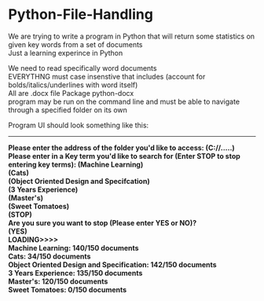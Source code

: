 # Python-File-Handling
We are trying to write a program in Python that will return some statistics on given key words from a set of documents <br /> 
Just a learning experince in Python

We need to read specifically word documents <br /> 
EVERYTHNG must case insenstive that includes (account for bolds/italics/underlines with word itself) <br /> 
All are .docx file Package python-docx  <br /> 
program may be run on the command line and must be able to navigate through a specified folder on its own <br /> 

Program UI should look something like this:
_________________________________________________________________________________________________________________________________________

<b> **Please enter the address of the folder you'd like to access: (C://.....)** <br />
<b> **Please enter in a Key term you'd like to search for (Enter STOP to stop entering key terms):** (Machine Learning) <br /> 
(Cats) <br /> 
(Object Oriented Design and Specifcation) <br /> 
(3 Years Experience) <br /> 
(Master's) <br /> 
(Sweet Tomatoes) <br /> 
(STOP) <br /> 
Are you sure you want to stop (Please enter YES or NO)? <br /> 
(YES) <br /> 
LOADING>>>> <br /> 
Machine Learning: 140/150 documents <br /> 
Cats: 34/150 documents <br /> 
Object Oriented Design and Specification: 142/150 documents <br /> 
3 Years Experience: 135/150 documents <br /> 
Master's: 120/150 documents <br /> 
Sweet Tomatoes: 0/150 documents <br /> 

